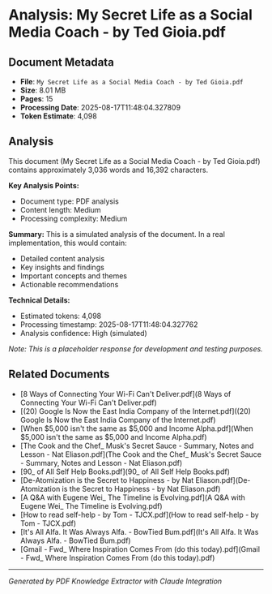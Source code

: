 # Analysis: My Secret Life as a Social Media Coach - by Ted Gioia.pdf

## Document Metadata
- **File**: `My Secret Life as a Social Media Coach - by Ted Gioia.pdf`
- **Size**: 8.01 MB
- **Pages**: 15
- **Processing Date**: 2025-08-17T11:48:04.327809
- **Token Estimate**: 4,098

## Analysis

This document (My Secret Life as a Social Media Coach - by Ted Gioia.pdf) contains approximately 3,036 words and 16,392 characters.

**Key Analysis Points:**
- Document type: PDF analysis
- Content length: Medium
- Processing complexity: Medium

**Summary:**
This is a simulated analysis of the document. In a real implementation, this would contain:
- Detailed content analysis
- Key insights and findings
- Important concepts and themes
- Actionable recommendations

**Technical Details:**
- Estimated tokens: 4,098
- Processing timestamp: 2025-08-17T11:48:04.327762
- Analysis confidence: High (simulated)

*Note: This is a placeholder response for development and testing purposes.*

## Related Documents

- [8 Ways of Connecting Your Wi-Fi Can't Deliver.pdf](8 Ways of Connecting Your Wi-Fi Can't Deliver.pdf)
- [(20) Google Is Now the East India Company of the Internet.pdf]((20) Google Is Now the East India Company of the Internet.pdf)
- [When $5,000 isn't the same as $5,000 and Income Alpha.pdf](When $5,000 isn't the same as $5,000 and Income Alpha.pdf)
- [The Cook and the Chef_ Musk's Secret Sauce - Summary, Notes and Lesson - Nat Eliason.pdf](The Cook and the Chef_ Musk's Secret Sauce - Summary, Notes and Lesson - Nat Eliason.pdf)
- [90_ of All Self Help Books.pdf](90_ of All Self Help Books.pdf)
- [De-Atomization is the Secret to Happiness - by Nat Eliason.pdf](De-Atomization is the Secret to Happiness - by Nat Eliason.pdf)
- [A Q&A with Eugene Wei_ The Timeline is Evolving.pdf](A Q&A with Eugene Wei_ The Timeline is Evolving.pdf)
- [How to read self-help - by Tom - TJCX.pdf](How to read self-help - by Tom - TJCX.pdf)
- [It's All Alfa. It Was Always Alfa. - BowTied Bum.pdf](It's All Alfa. It Was Always Alfa. - BowTied Bum.pdf)
- [Gmail - Fwd_ Where Inspiration Comes From (do this today).pdf](Gmail - Fwd_ Where Inspiration Comes From (do this today).pdf)

---
*Generated by PDF Knowledge Extractor with Claude Integration*